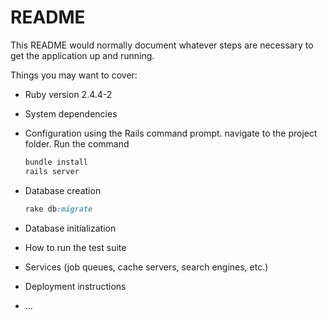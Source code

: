 # README

This README would normally document whatever steps are necessary to get the
application up and running.

Things you may want to cover:

* Ruby version 2.4.4-2

* System dependencies

* Configuration
using the Rails command prompt. navigate to the project folder. Run the command
  ```ruby
  bundle install
  rails server
  ```
* Database creation
    ```ruby
    rake db:migrate
    ```

* Database initialization

* How to run the test suite

* Services (job queues, cache servers, search engines, etc.)

* Deployment instructions

* ...
